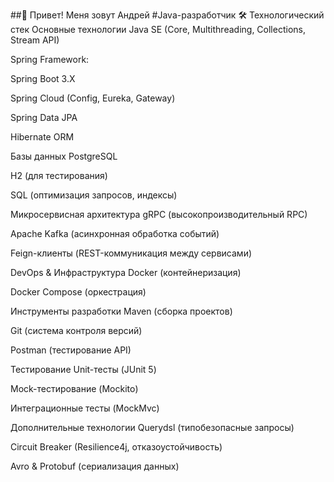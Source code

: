 ##👋 Привет! Меня зовут Андрей
#Java-разработчик
🛠 Технологический стек
Основные технологии
Java SE (Core, Multithreading, Collections, Stream API)

Spring Framework:

Spring Boot 3.X

Spring Cloud (Config, Eureka, Gateway)

Spring Data JPA

Hibernate ORM

Базы данных
PostgreSQL

H2 (для тестирования)

SQL (оптимизация запросов, индексы)

Микросервисная архитектура
gRPC (высокопроизводительный RPC)

Apache Kafka (асинхронная обработка событий)

Feign-клиенты (REST-коммуникация между сервисами)

DevOps & Инфраструктура
Docker (контейнеризация)

Docker Compose (оркестрация)

Инструменты разработки
Maven (сборка проектов)

Git (система контроля версий)

Postman (тестирование API)

Тестирование
Unit-тесты (JUnit 5)

Mock-тестирование (Mockito)

Интеграционные тесты (MockMvc)

Дополнительные технологии
Querydsl (типобезопасные запросы)

Circuit Breaker (Resilience4j, отказоустойчивость)

Avro & Protobuf (сериализация данных)
